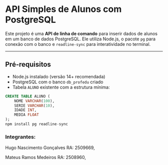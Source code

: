 # API Simples de Alunos com PostgreSQL

Este projeto é uma **API de linha de comando** para inserir dados de alunos em um banco de dados PostgreSQL. Ele utiliza Node.js, o pacote `pg` para conexão com o banco e `readline-sync` para interatividade no terminal.  

---

## Pré-requisitos

- Node.js instalado (versão 14+ recomendada)
- PostgreSQL com o banco `db_profedu` criado
- Tabela `ALUNO` existente com a estrutura mínima:

```sql
CREATE TABLE ALUNO (
    NOME VARCHAR(100),
    SERIE VARCHAR(10),
    IDADE INT,
    MEDIA FLOAT
);
npm install pg readline-sync
```
### Integrantes: 
Hugo Nascimento Gonçalves RA: 2509669, 

Mateus Ramos Medeiros RA: 2508960,

